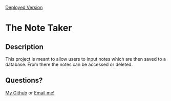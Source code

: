 
[Deployed Version](https://calm-headland-80934.herokuapp.com/)

# The Note Taker


## Description
This project is meant to allow users to input notes which are then saved to a database. From there the notes can be accessed or deleted.


## Questions?
[My Github](https://github.com/josephmnielsen)
or
[Email me!](mailto:josephmnielsen@gmail.com)